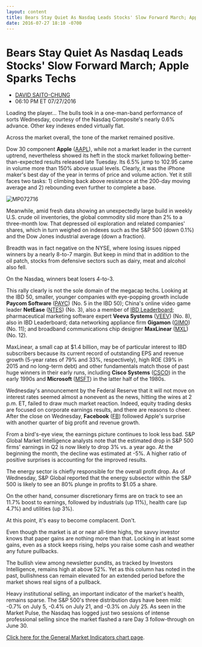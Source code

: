 ```yaml
---
layout: content
title: Bears Stay Quiet As Nasdaq Leads Stocks' Slow Forward March; Apple Sparks Techs
date: 2016-07-27 18:10 -0700
---
```



Bears Stay Quiet As Nasdaq Leads Stocks' Slow Forward March; Apple Sparks Techs
================================================================================




* [DAVID SAITO-CHUNG](https://www.investors.com/author/chungd/ "Posts by DAVID SAITO-CHUNG")
* 06:10 PM ET 07/27/2016




Loading the player...
The bulls took in a one-man-band performance of sorts Wednesday, courtesy of the Nasdaq Composite's nearly 0.6% advance. Other key indexes ended virtually flat.


Across the market overall, the tone of the market remained positive.


Dow 30 component **Apple** ([AAPL](https://research.investors.com/quote.aspx?symbol=AAPL)), while not a market leader in the current uptrend, nevertheless showed its heft in the stock market following better-than-expected results released late Tuesday. Its 6.5% jump to 102.95 came in volume more than 150% above usual levels. Clearly, it was the iPhone maker's best day of the year in terms of price and volume action. Yet it still faces two tasks: 1) climbing back above resistance at the 200-day moving average and 2) rebounding even further to complete a base.


![MP072716](https://www.investors.com/wp-content/uploads/2016/07/MP072716-163x300.jpg)


Meanwhile, amid fresh data showing an unexpectedly large build in weekly U.S. crude oil inventories, the global commodity slid more than 2% to a three-month low. That depressed oil exploration and related companies' shares, which in turn weighed on indexes such as the S&P 500 (down 0.1%) and the Dow Jones industrial average (down a fraction).


Breadth was in fact negative on the NYSE, where losing issues nipped winners by a nearly 8-to-7 margin. But keep in mind that in addition to the oil patch, stocks from defensive sectors such as dairy, meat and alcohol also fell.


On the Nasdaq, winners beat losers 4-to-3.


This rally clearly is not the sole domain of the megacap techs. Looking at the IBD 50, smaller, younger companies with eye-popping growth include **Paycom Software** ([PAYC](https://research.investors.com/quote.aspx?symbol=PAYC)) (No. 5 in the IBD 50); China's online video game leader **NetEase** ([NTES](https://research.investors.com/quote.aspx?symbol=NTES)) (No. 3), also a member of [IBD Leaderboard](https://leaderboard.investors.com/leaderboard/leaders/default.aspx); pharmaceutical marketing software expert **Veeva Systems** ([VEEV](https://research.investors.com/quote.aspx?symbol=VEEV)) (No. 8), also in IBD Leaderboard; data networking appliance firm **Gigamon** ([GIMO](https://research.investors.com/quote.aspx?symbol=GIMO)) (No. 11); and broadband communications chip designer **MaxLinear** ([MXL](https://research.investors.com/quote.aspx?symbol=MXL)) (No. 12).


MaxLinear, a small cap at $1.4 billion, may be of particular interest to IBD subscribers because its current record of outstanding EPS and revenue growth (5-year rates of 79% and 33%, respectively), high ROE (39% in 2015 and no long-term debt) and other fundamentals match those of past huge winners in their early runs, including **Cisco Systems** ([CSCO](https://research.investors.com/quote.aspx?symbol=CSCO)) in the early 1990s and **Microsoft** ([MSFT](https://research.investors.com/quote.aspx?symbol=MSFT)) in the latter half of the 1980s.


Wednesday's announcement by the Federal Reserve that it will not move on interest rates seemed almost a nonevent as the news, hitting the wires at 2 p.m. ET, failed to draw much market reaction. Indeed, equity trading desks are focused on corporate earnings results, and there are reasons to cheer. After the close on Wednesday, **Facebook** ([FB](https://research.investors.com/quote.aspx?symbol=FB)) followed Apple's surprise with another quarter of big profit and revenue growth.


From a bird's-eye view, the earnings picture continues to look less bad. S&P Global Market Intelligence analysts note that the estimated drop in S&P 500 firms' earnings in Q2 is now likely to drop 3% vs. a year ago. At the beginning the month, the decline was estimated at -5%. A higher ratio of positive surprises is accounting for the improved results.


The energy sector is chiefly responsible for the overall profit drop. As of Wednesday, S&P Global reported that the energy subsector within the S&P 500 is likely to see an 80% plunge in profits to $1.05 a share.


On the other hand, consumer discretionary firms are on track to see an 11.7% boost to earnings, followed by industrials (up 11%), health care (up 4.7%) and utilities (up 3%).


At this point, it's easy to become complacent. Don't.


Even though the market is at or near all-time highs, the savvy investor knows that paper gains are nothing more than that. Locking in at least some gains, even as a stock keeps rising, helps you raise some cash and weather any future pullbacks.


The bullish view among newsletter pundits, as tracked by Investors Intelligence, remains high at above 52%. Yet as this column has noted in the past, bullishness can remain elevated for an extended period before the market shows real signs of a pullback.


Heavy institutional selling, an important indicator of the market's health, remains sparse. The S&P 500's three distribution days have been mild: -0.7% on July 5, -0.4% on July 21, and -0.3% on July 25. As seen in the Market Pulse, the Nasdaq has logged just two sessions of intense professional selling since the market flashed a rare Day 3 follow-through on June 30.


[Click here for the General Market Indicators chart page](https://www.investors.com/wp-content/uploads/2016/07/IBD2707153151GMI.pdf).




